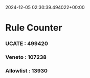 2024-12-05 02:30:39.494022+00:00
# Rule Counter 
 ### UCATE : 499420

 ### Veneto : 107238

 ### Allowlist : 13930